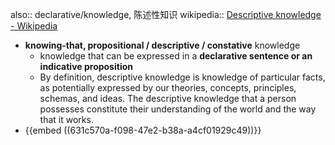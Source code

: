 also:: declarative/knowledge, 陈述性知识
wikipedia:: [Descriptive knowledge - Wikipedia](https://en.wikipedia.org/wiki/Descriptive_knowledge)
- **knowing-that, propositional / descriptive / constative** knowledge
  - knowledge that can be expressed in a **declarative sentence or an indicative proposition**
  - By definition, descriptive knowledge is knowledge of particular facts, as potentially expressed by our theories, concepts, principles, schemas, and ideas. The descriptive knowledge that a person possesses constitute their understanding of the world and the way that it works.
- {{embed ((631c570a-f098-47e2-b38a-a4cf01929c49))}}